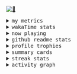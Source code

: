 [![🐙](https://hits.seeyoufarm.com/api/count/incr/badge.svg?url=https%3A%2F%2Fgithub.com%2Fktnkk%2Fhit-counter&count_bg=%23070707&title_bg=%23070707&icon=&icon_color=%23E7E7E7&title=visitors&edge_flat=true)](https://hits.seeyoufarm.com)

<details>
  <summary> <samp>my metrics</samp></summary>
  
  <br>
  
 ![🐳](https://github.com/kkhys/kkhys/blob/main/github-metrics.svg)
  
  ***
</details>

<details>
  <summary> <samp>wakaTime stats</samp></summary>
  
  <br>
  
<!--START_SECTION:waka-->
![Code Time](http://img.shields.io/badge/Code%20Time-3%2C408%20hrs%2039%20mins-blue)

**🐱 My GitHub Data** 

> 📦 5.0 MB Used in GitHub's Storage 
 > 
> 💼 Opted to Hire
 > 
> 📜 9 Public Repositories 
 > 
> 🔑 23 Private Repositories 
 > 
**I'm an Early 🐤** 

```text
🌞 Morning                5969 commits        ████████░░░░░░░░░░░░░░░░░   31.23 % 
🌆 Daytime                4685 commits        ██████░░░░░░░░░░░░░░░░░░░   24.51 % 
🌃 Evening                6839 commits        █████████░░░░░░░░░░░░░░░░   35.78 % 
🌙 Night                  1622 commits        ██░░░░░░░░░░░░░░░░░░░░░░░   08.49 % 
```
📅 **I'm Most Productive on Tuesday** 

```text
Monday                   2867 commits        ████░░░░░░░░░░░░░░░░░░░░░   15.00 % 
Tuesday                  2967 commits        ████░░░░░░░░░░░░░░░░░░░░░   15.52 % 
Wednesday                2661 commits        ███░░░░░░░░░░░░░░░░░░░░░░   13.92 % 
Thursday                 2531 commits        ███░░░░░░░░░░░░░░░░░░░░░░   13.24 % 
Friday                   2773 commits        ████░░░░░░░░░░░░░░░░░░░░░   14.51 % 
Saturday                 2484 commits        ███░░░░░░░░░░░░░░░░░░░░░░   13.00 % 
Sunday                   2832 commits        ████░░░░░░░░░░░░░░░░░░░░░   14.82 % 
```


📊 **This Week I Spent My Time On** 

```text
🕑︎ Time Zone: Asia/Tokyo

💬 Programming Languages: 
Other                    33 hrs 23 mins      █████████████████░░░░░░░░   66.98 % 
Java                     9 hrs 32 mins       █████░░░░░░░░░░░░░░░░░░░░   19.14 % 
MDX                      5 hrs 41 mins       ███░░░░░░░░░░░░░░░░░░░░░░   11.41 % 
Play2                    20 mins             ░░░░░░░░░░░░░░░░░░░░░░░░░   00.67 % 
HTML                     15 mins             ░░░░░░░░░░░░░░░░░░░░░░░░░   00.52 % 

🔥 Editors: 
Chrome                   33 hrs 23 mins      █████████████████░░░░░░░░   66.98 % 
Intellijidea             10 hrs 43 mins      █████░░░░░░░░░░░░░░░░░░░░   21.52 % 
WebStorm                 5 hrs 43 mins       ███░░░░░░░░░░░░░░░░░░░░░░   11.50 % 

💻 Operating System: 
Mac                      49 hrs 51 mins      █████████████████████████   100.00 % 
Windows                  0 secs              ░░░░░░░░░░░░░░░░░░░░░░░░░   00.00 % 
```


 Last Updated on 2024/05/04 18:37:55 UTC
<!--END_SECTION:waka-->
  
  ***
</details>


<details>
  <summary> <samp>now playing</samp></summary>
  
  <br>
 
 [![🐟](https://spotify-github-profile.vercel.app/api/view?uid=31ryofms4dnv7mrohhepo4c4zgqu&cover_image=true&theme=default&show_offline=false&background_color=121212&bar_color=53b14f&bar_color_cover=false)](https://open.spotify.com/user/31ryofms4dnv7mrohhepo4c4zgqu)
  
  ***
</details>

<details>
  <summary> <samp>github readme stats</samp></summary>
  
  <br>
  
 <p align="left"> 
  <img alt="🐠" src="https://github-readme-stats.vercel.app/api?username=kkhys&count_private=true&show_icons=true&theme=dark&include_all_commits=true" />
  <img alt="🐟" src="https://github-readme-stats.vercel.app/api/top-langs/?username=kkhys&layout=compact&theme=dark&langs_count=10&hide=HTML,CSS,SCSS" />
</p>
  
  ***
</details>

<details>
  <summary> <samp>profile trophies</samp></summary>
  
  <br>
  
  [![🐬](https://github-profile-trophy.vercel.app/?username=kkhys&rank=SECRET,SSS,SS,S,AAA,AA,A&theme=darkhub&row=1&margin-w=10&no-bg=true)](https://github.com/ryo-ma/github-profile-trophy)
  
  ***
</details>

<details>
  <summary> <samp>summary cards</samp></summary>
  
  <br>
  
  ![🐋](https://github-profile-summary-cards.vercel.app/api/cards/profile-details?username=kkhys&theme=github_dark)
  ![🦑](https://github-profile-summary-cards.vercel.app/api/cards/repos-per-language?username=kkhys&theme=github_dark)
  ![🦭](https://github-profile-summary-cards.vercel.app/api/cards/most-commit-language?username=kkhys&theme=github_dark)
  ![🦀](https://github-profile-summary-cards.vercel.app/api/cards/stats?username=kkhys&theme=github_dark)
  ![🦈](https://github-profile-summary-cards.vercel.app/api/cards/productive-time?username=kkhys&theme=github_dark)
  
  ***
</details>

<details>
  <summary> <samp>streak stats</samp></summary>
  
  <br>
  
  [![🐠](http://github-readme-streak-stats.herokuapp.com?user=kkhys&theme=dark)](https://git.io/streak-stats)
  
  ***
</details>

<details>
  <summary> <samp>activity graph</samp></summary>
  
  <br>
  
  [![🐡](https://github-readme-activity-graph.vercel.app/graph?username=kkhys&theme=xcode)](https://github.com/ashutosh00710/github-readme-activity-graph)
  
  ***
</details>
